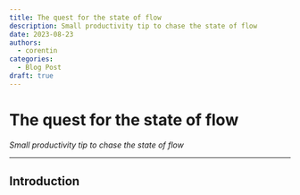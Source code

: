 ```yaml
---
title: The quest for the state of flow
description: Small productivity tip to chase the state of flow
date: 2023-08-23
authors:
  - corentin
categories:
  - Blog Post
draft: true
---
```


# The quest for the state of flow

_Small productivity tip to chase the state of flow_

<!-- more -->

---

## Introduction

